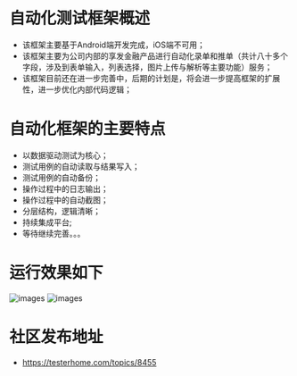 # 自动化测试框架概述
* 该框架主要基于Android端开发完成，iOS端不可用；
* 该框架主要为公司内部的享发金融产品进行自动化录单和推单（共计八十多个字段，涉及到表单输入，列表选择，图片上传与解析等主要功能）服务；
* 该框架目前还在进一步完善中，后期的计划是，将会进一步提高框架的扩展性，进一步优化内部代码逻辑；

# 自动化框架的主要特点
* 以数据驱动测试为核心； 
* 测试用例的自动读取与结果写入； 
* 测试用例的自动备份；
* 操作过程中的日志输出；
* 操作过程中的自动截图；
* 分层结构，逻辑清晰；
* 持续集成平台;
* 等待继续完善。。。


# 运行效果如下
![images](https://testerhome.com/uploads/photo/2017/14df97ce-de09-4d3c-ad95-9ae4ce1ed05e.jpg!large) 
![images](https://testerhome.com/uploads/photo/2017/1a017510-aa1d-43e8-9fa1-89e81ce8c2a3.jpg!large) 


# 社区发布地址
* https://testerhome.com/topics/8455
